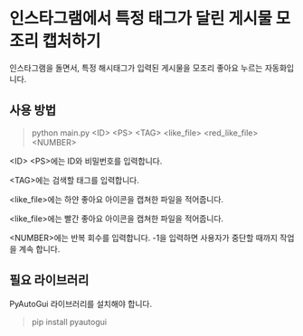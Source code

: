 # 인스타그램에서 특정 태그가 달린 게시물 모조리 캡처하기

인스타그램을 돌면서, 특정 해시태그가 입력된 게시물을 모조리 좋아요 누르는 자동화입니다.

## 사용 방법
> python main.py <ID\> <PS\> <TAG\> <like_file\> <red_like_file\> <NUMBER\>


<ID\> <PS\>에는 ID와 비밀번호를 입력합니다.

<TAG\>에는 검색할 태그를 입력합니다.

<like_file\>에는 하얀 좋아요 아이콘을 캡쳐한 파일을 적어줍니다.

<like_file\>에는 빨간 좋아요 아이콘을 캡쳐한 파일을 적어줍니다.

<NUMBER\>에는 반복 회수를 입력합니다. -1을 입력하면 사용자가 중단할 때까지 작업을 계속 합니다.


## 필요 라이브러리
PyAutoGui 라이브러리를 설치해야 합니다.

> pip install pyautogui

